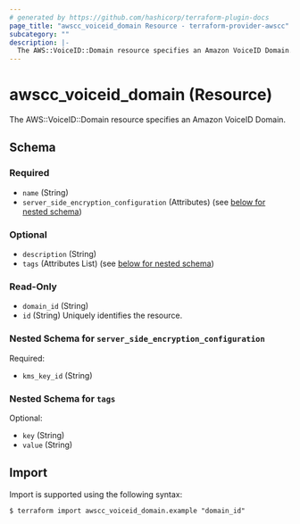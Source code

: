 ```yaml
---
# generated by https://github.com/hashicorp/terraform-plugin-docs
page_title: "awscc_voiceid_domain Resource - terraform-provider-awscc"
subcategory: ""
description: |-
  The AWS::VoiceID::Domain resource specifies an Amazon VoiceID Domain.
---
```


# awscc_voiceid_domain (Resource)

The AWS::VoiceID::Domain resource specifies an Amazon VoiceID Domain.



<!-- schema generated by tfplugindocs -->
## Schema

### Required

- `name` (String)
- `server_side_encryption_configuration` (Attributes) (see [below for nested schema](#nestedatt--server_side_encryption_configuration))

### Optional

- `description` (String)
- `tags` (Attributes List) (see [below for nested schema](#nestedatt--tags))

### Read-Only

- `domain_id` (String)
- `id` (String) Uniquely identifies the resource.

<a id="nestedatt--server_side_encryption_configuration"></a>
### Nested Schema for `server_side_encryption_configuration`

Required:

- `kms_key_id` (String)


<a id="nestedatt--tags"></a>
### Nested Schema for `tags`

Optional:

- `key` (String)
- `value` (String)

## Import

Import is supported using the following syntax:

```shell
$ terraform import awscc_voiceid_domain.example "domain_id"
```

